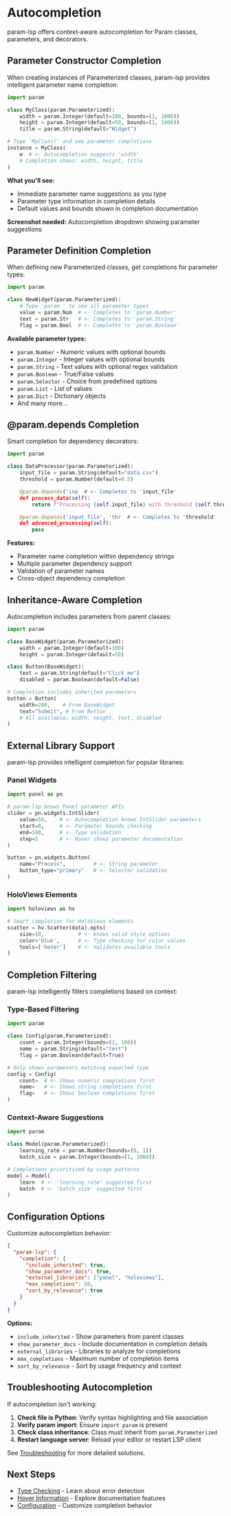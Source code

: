 # Autocompletion

param-lsp offers context-aware autocompletion for Param classes, parameters, and decorators.

## Parameter Constructor Completion

When creating instances of Parameterized classes, param-lsp provides intelligent parameter name completion:

```python
import param

class MyClass(param.Parameterized):
    width = param.Integer(default=100, bounds=(1, 1000))
    height = param.Integer(default=50, bounds=(1, 1000))
    title = param.String(default="Widget")

# Type 'MyClass(' and see parameter completions
instance = MyClass(
    w  # <- Autocompletion suggests 'width'
    # Completion shows: width, height, title
)
```

**What you'll see:**

- Immediate parameter name suggestions as you type
- Parameter type information in completion details
- Default values and bounds shown in completion documentation

<!-- TODO: Add screenshot showing autocompletion dropdown for:
MyClass(w|  # cursor position, showing width, height completions
) -->

**Screenshot needed:** Autocompletion dropdown showing parameter suggestions

## Parameter Definition Completion

When defining new Parameterized classes, get completions for parameter types:

```python
import param

class NewWidget(param.Parameterized):
    # Type 'param.' to see all parameter types
    value = param.Num  # <- Completes to 'param.Number'
    text = param.Str   # <- Completes to 'param.String'
    flag = param.Bool  # <- Completes to 'param.Boolean'
```

**Available parameter types:**

- `param.Number` - Numeric values with optional bounds
- `param.Integer` - Integer values with optional bounds
- `param.String` - Text values with optional regex validation
- `param.Boolean` - True/False values
- `param.Selector` - Choice from predefined options
- `param.List` - List of values
- `param.Dict` - Dictionary objects
- And many more...

## @param.depends Completion

Smart completion for dependency decorators:

```python
import param

class DataProcessor(param.Parameterized):
    input_file = param.String(default="data.csv")
    threshold = param.Number(default=0.5)

    @param.depends('inp  # <- Completes to 'input_file'
    def process_data(self):
        return f"Processing {self.input_file} with threshold {self.threshold}"

    @param.depends('input_file', 'thr  # <- Completes to 'threshold'
    def advanced_processing(self):
        pass
```

**Features:**

- Parameter name completion within dependency strings
- Multiple parameter dependency support
- Validation of parameter names
- Cross-object dependency completion

## Inheritance-Aware Completion

Autocompletion includes parameters from parent classes:

```python
import param

class BaseWidget(param.Parameterized):
    width = param.Integer(default=100)
    height = param.Integer(default=50)

class Button(BaseWidget):
    text = param.String(default="Click me")
    disabled = param.Boolean(default=False)

# Completion includes inherited parameters
button = Button(
    width=200,    # From BaseWidget
    text="Submit", # From Button
    # All available: width, height, text, disabled
)
```

## External Library Support

param-lsp provides intelligent completion for popular libraries:

### Panel Widgets

```python
import panel as pn

# param-lsp knows Panel parameter APIs
slider = pn.widgets.IntSlider(
    value=50,    # <- Autocompletion knows IntSlider parameters
    start=0,     # <- Parameter bounds checking
    end=100,     # <- Type validation
    step=5       # <- Hover shows parameter documentation
)

button = pn.widgets.Button(
    name="Process",         # <- String parameter
    button_type="primary"   # <- Selector validation
)
```

### HoloViews Elements

```python
import holoviews as hv

# Smart completion for HoloViews elements
scatter = hv.Scatter(data).opts(
    size=10,           # <- Knows valid style options
    color='blue',      # <- Type checking for color values
    tools=['hover']    # <- Validates available tools
)
```

## Completion Filtering

param-lsp intelligently filters completions based on context:

### Type-Based Filtering

```python
import param

class Config(param.Parameterized):
    count = param.Integer(bounds=(1, 100))
    name = param.String(default="test")
    flag = param.Boolean(default=True)

# Only shows parameters matching expected type
config = Config(
    count=  # <- Shows numeric completions first
    name=   # <- Shows string completions first
    flag=   # <- Shows boolean completions first
)
```

### Context-Aware Suggestions

```python
import param

class Model(param.Parameterized):
    learning_rate = param.Number(bounds=(0, 1))
    batch_size = param.Integer(bounds=(1, 1000))

# Completions prioritized by usage patterns
model = Model(
    learn  # <- 'learning_rate' suggested first
    batch  # <- 'batch_size' suggested first
)
```

## Configuration Options

Customize autocompletion behavior:

```json
{
  "param-lsp": {
    "completion": {
      "include_inherited": true,
      "show_parameter_docs": true,
      "external_libraries": ["panel", "holoviews"],
      "max_completions": 50,
      "sort_by_relevance": true
    }
  }
}
```

**Options:**

- `include_inherited` - Show parameters from parent classes
- `show_parameter_docs` - Include documentation in completion details
- `external_libraries` - Libraries to analyze for completions
- `max_completions` - Maximum number of completion items
- `sort_by_relevance` - Sort by usage frequency and context

## Troubleshooting Autocompletion

If autocompletion isn't working:

1. **Check file is Python**: Verify syntax highlighting and file association
2. **Verify param import**: Ensure `import param` is present
3. **Check class inheritance**: Class must inherit from `param.Parameterized`
4. **Restart language server**: Reload your editor or restart LSP client

See [Troubleshooting](../troubleshooting/) for more detailed solutions.

## Next Steps

- [Type Checking](type-checking.md) - Learn about error detection
- [Hover Information](hover-information.md) - Explore documentation features
- [Configuration](../configuration.md) - Customize completion behavior
